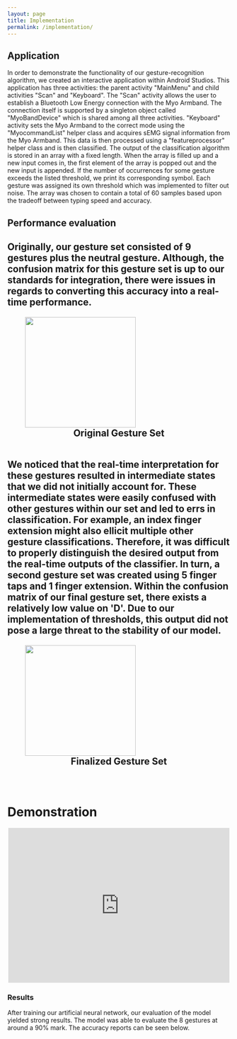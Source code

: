 ```yaml
---
layout: page
title: Implementation
permalink: /implementation/
---
```


<html>
  <body>
    <h2>Application</h2>
        <p>In order to demonstrate the functionality of our gesture-recognition algorithm, we created an interactive application within Android Studios. This application has three activities: the parent activity "MainMenu" and child activities "Scan" and "Keyboard". The "Scan" activity allows the user to establish a Bluetooth Low Energy connection with the Myo Armband. The connection itself is supported by a singleton object called "MyoBandDevice" which is shared among all three activities. "Keyboard" activity sets the Myo Armband to the correct mode using the "MyocommandList" helper class and acquires sEMG signal information from the Myo Armband. This data is then processed using a "featureprocessor" helper class and is then classified. The output of the classification algorithm is stored in an array with a fixed length. When the array is filled up and a new input comes in, the first element of the array is popped out and the new input is appended. If the number of occurrences for some gesture exceeds the listed threshold, we print its corresponding symbol.  Each gesture was assigned its own threshold which was implemented to filter out noise. The array was chosen to contain a total of 60 samples based upon the tradeoff between typing speed and accuracy.</p>
    <h2>Performance evaluation<h2>    
    <p>Originally, our gesture set consisted of 9 gestures plus the neutral gesture. Although, the confusion matrix for this gesture set is up to our standards for integration, there were issues in regards to converting this accuracy into a real-time performance.<br> 
       <figure>
          <img id = "center" width="800" height="481" src="https://lh5.googleusercontent.com/Cn9PHvngl_Lu8kcibi3kCmw7eWgdb-qgsr2dqK4lcW4CyqGLhXD4zRyMw2gvuQvb6Ijui7arXoQZOWZCqygA_mnKX4PI0Eho9FwkB8JGpkNKGclFBvoxWLJGGNtYVmEhZ6dxcZiyhUc" style="width:250px;height:auto">
          <center><figcaption>Original Gesture Set</figcaption></center>
        </figure><br>
      We noticed that the real-time interpretation for these gestures resulted in intermediate states that we did not initially account for. These intermediate states were easily confused with other gestures within our set and led to errs in classification. For example, an index finger extension might also ellicit multiple other gesture classifications. Therefore, it was difficult to properly distinguish the desired output from the real-time outputs of the classifier. In turn, a second gesture set was created using 5 finger taps and 1 finger extension. Within the confusion matrix of our final gesture set, there exists a relatively low value on 'D'. Due to our implementation of thresholds, this output did not pose a large threat to the stability of our model.<br>
      <figure>
          <img id = "center" width="800" height="481" src="https://scontent-lax3-1.xx.fbcdn.net/v/t1.15752-9/78785143_589167731857011_8276901187735781376_n.png?_nc_cat=105&_nc_ohc=HiyZDPvNN-gAQnKWT74IHK2T4ldSpnW186Xf8-n06bTB_q5I7FBIli07w&_nc_ht=scontent-lax3-1.xx&oh=3437efd26fd264f97e5b4b19dbb017a5&oe=5E829C70" style="width:250px;height:auto">
          <center><figcaption>Finalized Gesture Set</figcaption></center>
        </figure><br>
    </p>
    <h1>Demonstration</h1>
      <center><iframe width="500" height="350" src="https://www.youtube.com/embed/cRu21NTDe1Y" frameborder="0" allow="accelerometer; autoplay; encrypted-media; gyroscope; picture-in-picture" allowfullscreen></iframe></center>
    <h3>Results</h3>
    <p>After training our artificial neural network, our evaluation of the model yielded strong results. The model was able to evaluate the 8 gestures at around a 90% mark. The accuracy reports can be seen below.</p>
  </body></html>
